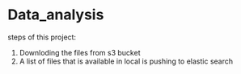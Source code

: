 # Data_analysis
steps of this project:
  1. Downloding the files from s3 bucket
  2. A list of files that is available in local is pushing to elastic search 
